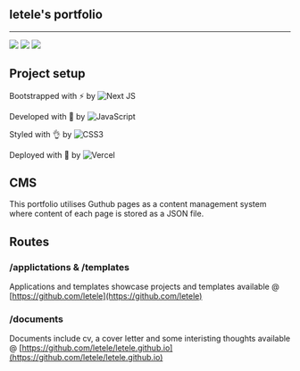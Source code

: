 ## letele's portfolio
<hr />

![](https://badgen.net/badge/🚀/blazinglyFast/blue)
![](https://badgen.net/badge/🌱/holisticApproach/green)
![](https://badgen.net/badge/💥/gameChanger/red)
   
## Project setup
Bootstrapped with ⚡ by ![Next JS](https://img.shields.io/badge/Next-black?style=plastic&logo=next.js&logoColor=white)

Developed with 💪 by ![JavaScript](https://img.shields.io/badge/javascript-%23323330.svg?style=plastic&logo=javascript&logoColor=%23F7DF1E)

Styled with 👌 by ![CSS3](https://img.shields.io/badge/css3-%231572B6.svg?style=plastic&logo=css3&logoColor=white)

Deployed with 💖 by ![Vercel](https://img.shields.io/badge/vercel-%23000000.svg?style=plastic&logo=vercel&logoColor=white)

## CMS
This portfolio utilises Guthub pages as a content management system where content of each page is stored as a JSON file.

## Routes
### /applictations & /templates

Applications and templates showcase projects and templates available @ [https://github.com/letele](https://github.com/letele)

### /documents
Documents include cv, a cover letter and some interisting thoughts available @ [https://github.com/letele/letele.github.io](https://github.com/letele/letele.github.io)

